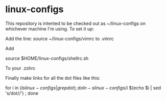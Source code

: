 # linux-configs

This repository is intented to be checked out as ~/linux-configs on whichever
machine I'm using.  To set it up:

Add the line:
source ~/linux-configs/vimrc
to .vimrc


Add

source $HOME/linux-configs/shellrc.sh

To your .zshrc

Finally make links for all the dot files like this:

for i in $(ls linux-configs | grep dot); do ln -s linux-configs/$i $(echo $i | sed 's/dot//') ; done
